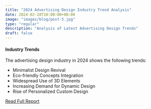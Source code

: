 ```yaml
---
title: "2024 Advertising Design Industry Trend Analysis"
date: 2024-02-28T10:00:00+08:00
image: "images/blog/post-5.jpg"
type: "regular"
description: "Analysis of Latest Advertising Design Trends"
draft: false
---
```


#### Industry Trends

The advertising design industry in 2024 shows the following trends:

- Minimalist Design Revival
- Eco-friendly Concepts Integration
- Widespread Use of 3D Elements
- Increasing Demand for Dynamic Design
- Rise of Personalized Custom Design

[Read Full Report](#)
